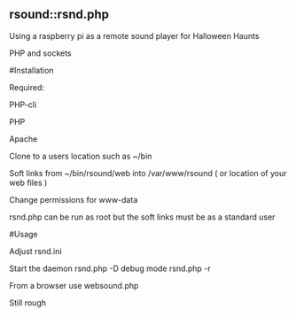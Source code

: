 ## rsound::rsnd.php  

Using a raspberry pi as a remote sound player for Halloween Haunts

PHP and sockets

#Installation

Required:

PHP-cli

PHP

Apache

Clone to a users location such as ~/bin


Soft links from ~/bin/rsound/web into /var/www/rsound ( or location of your web files ) 

Change permissions for www-data 

rsnd.php can be run as root but the soft links must be as a standard user

#Usage 

Adjust rsnd.ini 

Start the daemon rsnd.php -D debug mode rsnd.php -r

From a browser use websound.php


Still rough

